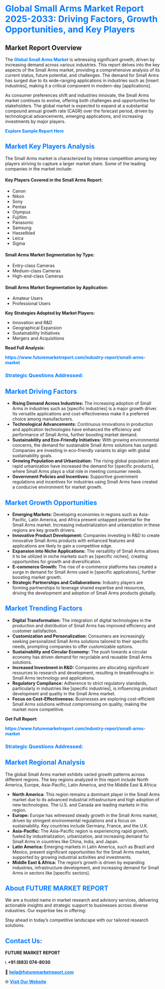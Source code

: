 <h1 style="color: #007BFF;">Global Small Arms Market Report 2025-2033: Driving Factors, Growth Opportunities, and Key Players</h1>

<section id="overview">
<h2>Market Report Overview</h2>
<p>The <a href="https://www.futuremarketreport.com/industry-report/small-arms-market" style="color: #007BFF; text-decoration: none;"><strong>Global Small Arms Market</strong></a> is witnessing significant growth, driven by increasing demand across various industries. This report delves into the key aspects of the Small Arms market, providing a comprehensive analysis of its current status, future potential, and challenges. The demand for Small Arms has surged due to its wide-ranging applications in industries such as [insert industries], making it a critical component in modern-day [applications].</p>
<p>As consumer preferences shift and industries innovate, the Small Arms market continues to evolve, offering both challenges and opportunities for stakeholders. The global market is expected to expand at a substantial compound annual growth rate (CAGR) over the forecast period, driven by technological advancements, emerging applications, and increasing investments by major players.</p>
</section>

<section id="overview">
<p><a href="https://www.futuremarketreport.com/request-sample/reportId=32489" style="color: #007BFF; text-decoration: none;"><strong>Explore Sample Report Here</strong></a></p>
</section>

<section id="key-players">
<h2 style="color: #007BFF;">Market Key Players Analysis</h2>
<p>The Small Arms market is characterized by intense competition among key players striving to capture a larger market share. Some of the leading companies in the market include:</p>
<h4>Key Players Covered in the Small Arms Report:</h4>
<ul><li>Canon</li><li>Nikon</li><li>Sony</li><li>Pentax</li><li>Olympus</li><li>Fujifilm</li><li>Panasonic</li><li>Samsung</li><li>Hasselblad</li><li>Leica</li><li>Sigma</li></ul>
<h4>Small Arms Market Segmentation by Type:</h4>
<ul><li>Entry-class Cameras</li><li>Medium-class Cameras</li><li>High-end-class Cameras</li></ul>

<h4>Small Arms Market Segmentation by Application:</h4>
<ul><li>Amateur Users</li><li>Professional Users</li></ul>
<p><strong>Key Strategies Adopted by Market Players:</strong></p>
<ul>
<li>Innovation and R&D</li>
<li>Geographical Expansion</li>
<li>Sustainability Initiatives</li>
<li>Mergers and Acquisitions</li>
</ul>
</section>

<section>
<p><strong>Read Full Analysis: </strong></p><a href="https://www.futuremarketreport.com/industry-report/small-arms-market" style="color: #007BFF; text-decoration: none;"><strong>https://www.futuremarketreport.com/industry-report/small-arms-market</strong></a>
<h3 style="color: #007BFF;">Strategic Questions Addressed:</h3>
</section>

<section id="driving-factors">
<h2 style="color: #007BFF;">Market Driving Factors</h2>
<ul>
<li><strong>Rising Demand Across Industries:</strong> The increasing adoption of Small Arms in industries such as [specific industries] is a major growth driver. Its versatile applications and cost-effectiveness make it a preferred choice among manufacturers.</li>
<li><strong>Technological Advancements:</strong> Continuous innovations in production and application technologies have enhanced the efficiency and performance of Small Arms, further boosting market demand.</li>
<li><strong>Sustainability and Eco-Friendly Initiatives:</strong> With growing environmental concerns, the demand for sustainable Small Arms solutions has surged. Companies are investing in eco-friendly variants to align with global sustainability goals.</li>
<li><strong>Growing Population and Urbanization:</strong> The rising global population and rapid urbanization have increased the demand for [specific products], where Small Arms plays a vital role in meeting consumer needs.</li>
<li><strong>Government Policies and Incentives:</strong> Supportive government regulations and incentives for industries using Small Arms have created a conducive environment for market growth.</li>
</ul>
</section>

<section id="growth-opportunities">
<h2 style="color: #007BFF;">Market Growth Opportunities</h2>
<ul>
<li><strong>Emerging Markets:</strong> Developing economies in regions such as Asia-Pacific, Latin America, and Africa present untapped potential for the Small Arms market. Increasing industrialization and urbanization in these regions are key growth drivers.</li>
<li><strong>Innovative Product Development:</strong> Companies investing in R&D to create innovative Small Arms products with enhanced features and applications are likely to gain a competitive edge.</li>
<li><strong>Expansion into Niche Applications:</strong> The versatility of Small Arms allows it to be utilized in niche markets such as [specific niches], creating opportunities for growth and diversification.</li>
<li><strong>E-commerce Growth:</strong> The rise of e-commerce platforms has created a surge in demand for Small Arms used in [specific applications], further boosting market growth.</li>
<li><strong>Strategic Partnerships and Collaborations:</strong> Industry players are forming partnerships to leverage shared expertise and resources, driving the development and adoption of Small Arms products globally.</li>
</ul>
</section>

<section id="trending-factors">
<h2 style="color: #007BFF;">Market Trending Factors</h2>
<ul>
<li><strong>Digital Transformation:</strong> The integration of digital technologies in the production and distribution of Small Arms has improved efficiency and customer satisfaction.</li>
<li><strong>Customization and Personalization:</strong> Consumers are increasingly seeking personalized Small Arms solutions tailored to their specific needs, prompting companies to offer customizable options.</li>
<li><strong>Sustainability and Circular Economy:</strong> The push towards a circular economy has driven demand for recyclable and reusable Small Arms solutions.</li>
<li><strong>Increased Investment in R&D:</strong> Companies are allocating significant resources to research and development, resulting in breakthroughs in Small Arms technology and applications.</li>
<li><strong>Regulatory Compliance:</strong> Adherence to strict regulatory standards, particularly in industries like [specific industries], is influencing product development and quality in the Small Arms market.</li>
<li><strong>Focus on Cost-Effectiveness:</strong> Businesses are exploring cost-efficient Small Arms solutions without compromising on quality, making the market more competitive.</li>
</ul>
</section>

<section>
<p><strong>Get Full Report: </strong></p><a href="https://www.futuremarketreport.com/industry-report/small-arms-market" style="color: #007BFF; text-decoration: none;"><strong>https://www.futuremarketreport.com/industry-report/small-arms-market</strong></a>
<h3 style="color: #007BFF;">Strategic Questions Addressed:</h3>
</section>


<section id="regional-analysis">
<h2 style="color: #007BFF;">Market Regional Analysis</h2>
<p>The global Small Arms market exhibits varied growth patterns across different regions. The key regions analyzed in this report include North America, Europe, Asia-Pacific, Latin America, and the Middle East & Africa:</p>
<ul>
<li><strong>North America:</strong> This region remains a dominant player in the Small Arms market due to its advanced industrial infrastructure and high adoption of new technologies. The U.S. and Canada are leading markets in this region.</li>
<li><strong>Europe:</strong> Europe has witnessed steady growth in the Small Arms market, driven by stringent environmental regulations and a focus on sustainability. Key countries include Germany, France, and the U.K.</li>
<li><strong>Asia-Pacific:</strong> The Asia-Pacific region is experiencing rapid growth, fueled by industrialization, urbanization, and increasing demand for Small Arms in countries like China, India, and Japan.</li>
<li><strong>Latin America:</strong> Emerging markets in Latin America, such as Brazil and Mexico, present significant opportunities for the Small Arms market, supported by growing industrial activities and investments.</li>
<li><strong>Middle East & Africa:</strong> The region’s growth is driven by expanding industries, infrastructure development, and increasing demand for Small Arms in sectors like [specific sectors].</li>
</ul>
</section>

<footer>
<h2 style="color: #007BFF;">About FUTURE MARKET REPORT</h2>
<p>We are a trusted name in market research and advisory services, delivering actionable insights and strategic support to businesses across diverse industries. Our expertise lies in offering:</p>

<p>Stay ahead in today’s competitive landscape with our tailored research solutions.</p>

<h2 style="color: #007BFF;">Contact Us:</h2>
<p><strong>FUTURE MARKET REPORT</strong></p>
<p>📞 <strong>+91 (883) 074-8030</strong></p>
<p>📧 <strong><a href="mailto:help@futuremarketreport.com" style="color: #007BFF;">help@futuremarketreport.com</a></strong></p>
<p>🌐 <strong><a href="https://www.futuremarketreport.com/" style="color: #007BFF;">Visit Our Website</a></strong></p>
</footer>